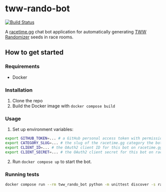 # tww-rando-bot

[![Build Status](https://github.com/wooferzfg/tww-rando-bot/workflows/CI/badge.svg)](https://github.com/wooferzfg/tww-rando-bot/actions)

A [racetime.gg](https://racetime.gg) chat bot application for automatically 
generating [TWW Randomizer](https://github.com/LagoLunatic/wwrando) seeds in race rooms.

## How to get started

### Requirements

* Docker

### Installation

1. Clone the repo
2. Build the Docker image with `docker compose build`

### Usage

1. Set up environment variables:
```bash
export GITHUB_TOKEN=... # a GitHub personal access token with permission to create Gists
export CATEGORY_SLUG=... # the slug of the racetime.gg category the bot should operate in (e.g. `twwr`)
export CLIENT_ID=... # the OAuth2 client ID for this bot on racetime.gg
export CLIENT_SECRET=... # the OAuth2 client secret for this bot on racetime.gg
```
2. Run `docker compose up` to start the bot.

### Running tests
```bash
docker compose run --rm tww_rando_bot python -m unittest discover -s randobot/tests -p 'test_*.py'
```
